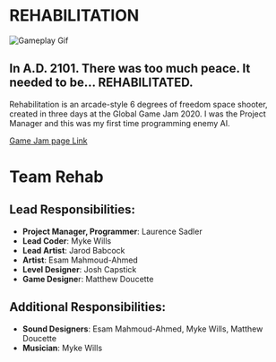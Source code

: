 # REHABILITATION

![Gameplay Gif](README_Files/gameplay.gif)

## In A.D. 2101. There was too much peace. It needed to be... REHABILITATED.

Rehabilitation is an arcade-style 6 degrees of freedom space shooter, created in three days at the Global Game Jam 2020. I was the Project Manager and this was my first time programming enemy AI.

[Game Jam page Link](https://globalgamejam.org/2020/games/rehabilitation-1)


# Team Rehab 
## Lead Responsibilities:

- **Project Manager, Programmer**: Laurence Sadler
- **Lead Coder**: Myke Wills
- **Lead Artist**: Jarod Babcock
- **Artist**: Esam Mahmoud-Ahmed
- **Level Designer**: Josh Capstick
- **Game Designe**r: Matthew Doucette

## Additional Responsibilities:
- **Sound Designers**: Esam Mahmoud-Ahmed, Myke Wills, Matthew Doucette
- **Musician**:  Myke Wills
